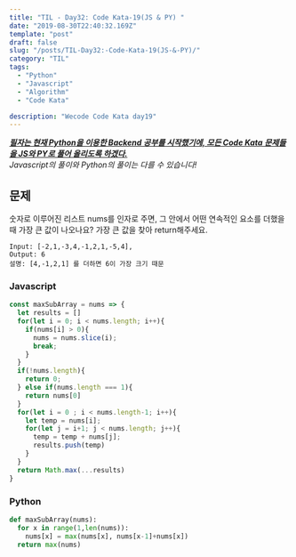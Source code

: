 ```yaml
---
title: "TIL - Day32: Code Kata-19(JS & PY) "
date: "2019-08-30T22:40:32.169Z"
template: "post"
draft: false
slug: "/posts/TIL-Day32:-Code-Kata-19(JS-&-PY)/"
category: "TIL"
tags:
  - "Python"
  - "Javascript"
  - "Algorithm"
  - "Code Kata"

description: "Wecode Code Kata day19"
---
```


_**<u>필자는 현재 Python을 이용한 Backend 공부를 시작했기에, 모든 Code Kata 문제들을 JS와 PY로 풀어 올리도록 하겠다.</u>**_</br>
_Javascript의 풀이와 Python의 풀이는 다를 수 있습니다!_

## 문제

숫자로 이루어진 리스트 nums를 인자로 주면,
그 안에서 어떤 연속적인 요소를 더했을 때 가장 큰 값이 나오나요?
가장 큰 값을 찾아 return해주세요.

```
Input: [-2,1,-3,4,-1,2,1,-5,4],
Output: 6
설명: [4,-1,2,1] 를 더하면 6이 가장 크기 때문
```

### Javascript

```Javascript
const maxSubArray = nums => {
  let results = []
  for(let i = 0; i < nums.length; i++){
    if(nums[i] > 0){
      nums = nums.slice(i);
      break;
    }
  }
  if(!nums.length){
    return 0;
  } else if(nums.length === 1){
    return nums[0]
  }
  for(let i = 0 ; i < nums.length-1; i++){
    let temp = nums[i];
    for(let j = i+1; j < nums.length; j++){
      temp = temp + nums[j];
      results.push(temp)
    }
  }
  return Math.max(...results)
}
```

### Python

```Python
def maxSubArray(nums):
  for x in range(1,len(nums)):
    nums[x] = max(nums[x], nums[x-1]+nums[x])
  return max(nums)
```
